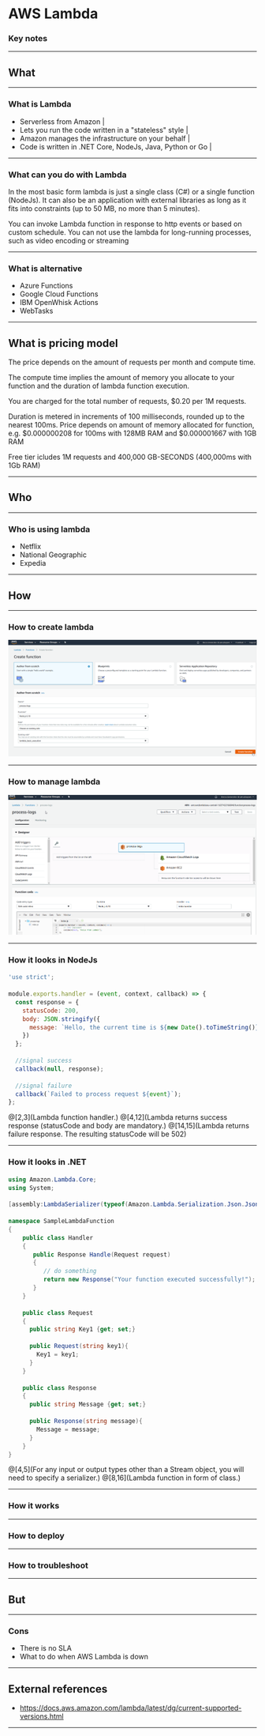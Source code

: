 # AWS Lambda

### Key notes

---

## What

---

### What is Lambda

- Serverless from Amazon |
- Lets you run the code written in a "stateless" style |
- Amazon manages the infrastructure on your behalf |
- Code is written in .NET Core, NodeJs, Java, Python or Go |

---

### What can you do with Lambda

In the most basic form lambda is just a single class (C#) or a single function (NodeJs). It can also be an application with external libraries as long as it fits into constraints (up to 50 MB, no more than 5 minutes).

You can invoke Lambda function in response to http events or based on custom schedule. You can not use the lambda for long-running processes, such as video encoding or streaming

---

### What is alternative

- Azure Functions
- Google Cloud Functions
- IBM OpenWhisk Actions
- WebTasks

---

## What is pricing model

The price depends on the amount of requests per month and compute time.

The compute time implies the amount of memory you allocate to  your function and the duration of lambda function execution.

You are charged for the total number of requests, $0.20 per 1M requests.

Duration is metered in increments of 100 milliseconds, rounded up to the nearest 100ms. Price depends on amount of memory allocated for function, e.g. $0.000000208 for 100ms with 128MB RAM and $0.000001667 with 1GB RAM

Free tier icludes 1M requests and 400,000 GB-SECONDS (400,000ms with 1Gb RAM)

---

## Who

---

### Who is using lambda

- Netflix
- National Geographic
- Expedia

---

## How

---

### How to create lambda

![alt](images/create-lambda.png)

---

### How to manage lambda

![alt](images/view-lambda.png)

---

### How it looks in NodeJs

```javascript
'use strict';

module.exports.handler = (event, context, callback) => {
  const response = {
    statusCode: 200,
    body: JSON.stringify({
      message: `Hello, the current time is ${new Date().toTimeString()}.`,
    })
  };

  //signal success
  callback(null, response);

  //signal failure
  callback(`Failed to process request ${event}`);
};
```

@[2,3](Lambda function handler.)
@[4,12](Lambda returns success response (statusCode and body are mandatory.)
@[14,15](Lambda returns failure response. The resulting statusCode will be 502)

---

### How it looks in .NET

```csharp
using Amazon.Lambda.Core;
using System;

[assembly:LambdaSerializer(typeof(Amazon.Lambda.Serialization.Json.JsonSerializer))]

namespace SampleLambdaFunction
{
    public class Handler
    {
       public Response Handle(Request request)
       {
          // do something
          return new Response("Your function executed successfully!");
       }
    }

    public class Request
    {
      public string Key1 {get; set;}

      public Request(string key1){
        Key1 = key1;
      }
    }

    public class Response
    {
      public string Message {get; set;}

      public Response(string message){
        Message = message;
      }
    }
}
```

@[4,5](For any input or output types other than a Stream object, you will need to specify a serializer.)
@[8,16](Lambda function in form of class.)

---

### How it works

---

### How to deploy

---

### How to troubleshoot

---

## But

---

### Cons

- There is no SLA
- What to do when AWS Lambda is down

---

## External references

- https://docs.aws.amazon.com/lambda/latest/dg/current-supported-versions.html

---